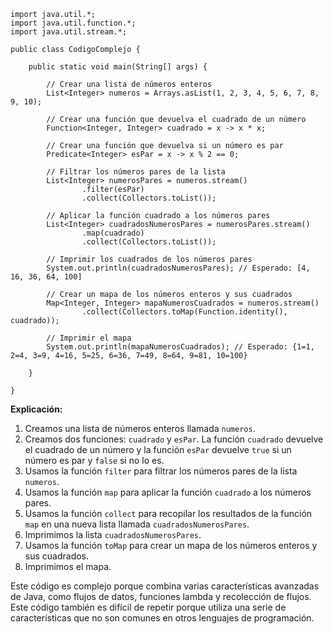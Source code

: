 ```
import java.util.*;
import java.util.function.*;
import java.util.stream.*;

public class CodigoComplejo {

    public static void main(String[] args) {

        // Crear una lista de números enteros
        List<Integer> numeros = Arrays.asList(1, 2, 3, 4, 5, 6, 7, 8, 9, 10);

        // Crear una función que devuelva el cuadrado de un número
        Function<Integer, Integer> cuadrado = x -> x * x;

        // Crear una función que devuelva si un número es par
        Predicate<Integer> esPar = x -> x % 2 == 0;

        // Filtrar los números pares de la lista
        List<Integer> numerosPares = numeros.stream()
                .filter(esPar)
                .collect(Collectors.toList());

        // Aplicar la función cuadrado a los números pares
        List<Integer> cuadradosNumerosPares = numerosPares.stream()
                .map(cuadrado)
                .collect(Collectors.toList());

        // Imprimir los cuadrados de los números pares
        System.out.println(cuadradosNumerosPares); // Esperado: [4, 16, 36, 64, 100]

        // Crear un mapa de los números enteros y sus cuadrados
        Map<Integer, Integer> mapaNumerosCuadrados = numeros.stream()
                .collect(Collectors.toMap(Function.identity(), cuadrado));

        // Imprimir el mapa
        System.out.println(mapaNumerosCuadrados); // Esperado: {1=1, 2=4, 3=9, 4=16, 5=25, 6=36, 7=49, 8=64, 9=81, 10=100}

    }

}
```

**Explicación:**

1. Creamos una lista de números enteros llamada `numeros`.
2. Creamos dos funciones: `cuadrado` y `esPar`. La función `cuadrado` devuelve el cuadrado de un número y la función `esPar` devuelve `true` si un número es par y `false` si no lo es.
3. Usamos la función `filter` para filtrar los números pares de la lista `numeros`.
4. Usamos la función `map` para aplicar la función `cuadrado` a los números pares.
5. Usamos la función `collect` para recopilar los resultados de la función `map` en una nueva lista llamada `cuadradosNumerosPares`.
6. Imprimimos la lista `cuadradosNumerosPares`.
7. Usamos la función `toMap` para crear un mapa de los números enteros y sus cuadrados.
8. Imprimimos el mapa.

Este código es complejo porque combina varias características avanzadas de Java, como flujos de datos, funciones lambda y recolección de flujos. Este código también es difícil de repetir porque utiliza una serie de características que no son comunes en otros lenguajes de programación.